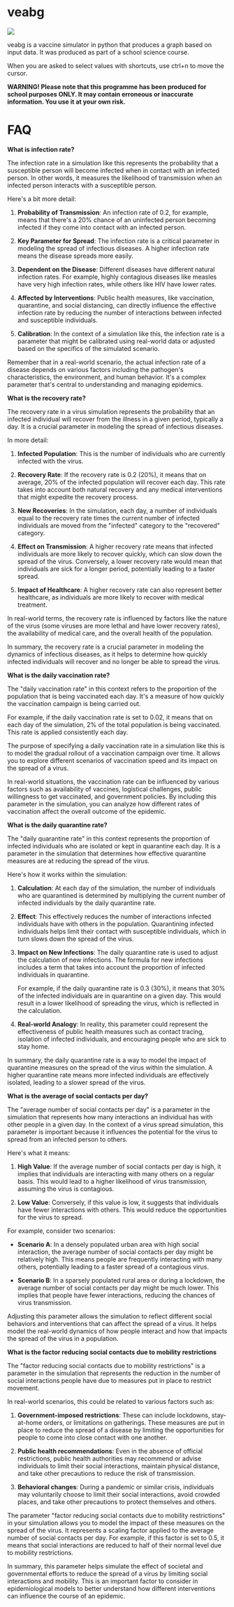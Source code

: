 # veabg
<a> <img src='https://raw.githubusercontent.com/Malwprotector/veabg/main/illustration.png'></img></a>

veabg is a vaccine simulator in python that produces a graph based on input data. It was produced as part of a school science course.

When you are asked to select values with shortcuts, use ctrl+n to move the cursor.

<strong>WARNING! Please note that this programme has been produced for school purposes ONLY. It may contain erroneous or inaccurate information. You use it at your own risk.</strong>

# FAQ

<strong>What is infection rate?</strong>


The infection rate in a simulation like this represents the probability that a susceptible person will become infected when in contact with an infected person. In other words, it measures the likelihood of transmission when an infected person interacts with a susceptible person.

Here's a bit more detail:

1. **Probability of Transmission**: An infection rate of 0.2, for example, means that there's a 20% chance of an uninfected person becoming infected if they come into contact with an infected person.

2. **Key Parameter for Spread**: The infection rate is a critical parameter in modeling the spread of infectious diseases. A higher infection rate means the disease spreads more easily.

3. **Dependent on the Disease**: Different diseases have different natural infection rates. For example, highly contagious diseases like measles have very high infection rates, while others like HIV have lower rates.

4. **Affected by Interventions**: Public health measures, like vaccination, quarantine, and social distancing, can directly influence the effective infection rate by reducing the number of interactions between infected and susceptible individuals.

5. **Calibration**: In the context of a simulation like this, the infection rate is a parameter that might be calibrated using real-world data or adjusted based on the specifics of the simulated scenario.

Remember that in a real-world scenario, the actual infection rate of a disease depends on various factors including the pathogen's characteristics, the environment, and human behavior. It's a complex parameter that's central to understanding and managing epidemics.

<strong>What is the recovery rate?</strong>


The recovery rate in a virus simulation represents the probability that an infected individual will recover from the illness in a given period, typically a day. It is a crucial parameter in modeling the spread of infectious diseases.

In more detail:

1. **Infected Population**: This is the number of individuals who are currently infected with the virus.

2. **Recovery Rate**: If the recovery rate is 0.2 (20%), it means that on average, 20% of the infected population will recover each day. This rate takes into account both natural recovery and any medical interventions that might expedite the recovery process.

3. **New Recoveries**: In the simulation, each day, a number of individuals equal to the recovery rate times the current number of infected individuals are moved from the "infected" category to the "recovered" category.

4. **Effect on Transmission**: A higher recovery rate means that infected individuals are more likely to recover quickly, which can slow down the spread of the virus. Conversely, a lower recovery rate would mean that individuals are sick for a longer period, potentially leading to a faster spread.

5. **Impact of Healthcare**: A higher recovery rate can also represent better healthcare, as individuals are more likely to recover with medical treatment.

In real-world terms, the recovery rate is influenced by factors like the nature of the virus (some viruses are more lethal and have lower recovery rates), the availability of medical care, and the overall health of the population.

In summary, the recovery rate is a crucial parameter in modeling the dynamics of infectious diseases, as it helps to determine how quickly infected individuals will recover and no longer be able to spread the virus.

<strong>What is the daily vaccination rate?</strong>


The "daily vaccination rate" in this context refers to the proportion of the population that is being vaccinated each day. It's a measure of how quickly the vaccination campaign is being carried out.

For example, if the daily vaccination rate is set to 0.02, it means that on each day of the simulation, 2% of the total population is being vaccinated. This rate is applied consistently each day.

The purpose of specifying a daily vaccination rate in a simulation like this is to model the gradual rollout of a vaccination campaign over time. It allows you to explore different scenarios of vaccination speed and its impact on the spread of a virus.

In real-world situations, the vaccination rate can be influenced by various factors such as availability of vaccines, logistical challenges, public willingness to get vaccinated, and government policies. By including this parameter in the simulation, you can analyze how different rates of vaccination affect the overall outcome of the epidemic.

<strong>What is the daily quarantine rate?</strong>


The "daily quarantine rate" in this context represents the proportion of infected individuals who are isolated or kept in quarantine each day. It is a parameter in the simulation that determines how effective quarantine measures are at reducing the spread of the virus.

Here's how it works within the simulation:

1. **Calculation**: At each day of the simulation, the number of individuals who are quarantined is determined by multiplying the current number of infected individuals by the daily quarantine rate.

2. **Effect**: This effectively reduces the number of interactions infected individuals have with others in the population. Quarantining infected individuals helps limit their contact with susceptible individuals, which in turn slows down the spread of the virus.

3. **Impact on New Infections**: The daily quarantine rate is used to adjust the calculation of new infections. The formula for new infections includes a term that takes into account the proportion of infected individuals in quarantine.

   For example, if the daily quarantine rate is 0.3 (30%), it means that 30% of the infected individuals are in quarantine on a given day. This would result in a lower likelihood of spreading the virus, which is reflected in the calculation.

4. **Real-world Analogy**: In reality, this parameter could represent the effectiveness of public health measures such as contact tracing, isolation of infected individuals, and encouraging people who are sick to stay home.

In summary, the daily quarantine rate is a way to model the impact of quarantine measures on the spread of the virus within the simulation. A higher quarantine rate means more infected individuals are effectively isolated, leading to a slower spread of the virus.

<strong>What is the average of social contacts per day?</strong>


The "average number of social contacts per day" is a parameter in the simulation that represents how many interactions an individual has with other people in a given day. In the context of a virus spread simulation, this parameter is important because it influences the potential for the virus to spread from an infected person to others.

Here's what it means:

1. **High Value**: If the average number of social contacts per day is high, it implies that individuals are interacting with many others on a regular basis. This would lead to a higher likelihood of virus transmission, assuming the virus is contagious.

2. **Low Value**: Conversely, if this value is low, it suggests that individuals have fewer interactions with others. This would reduce the opportunities for the virus to spread.

For example, consider two scenarios:

- **Scenario A**: In a densely populated urban area with high social interaction, the average number of social contacts per day might be relatively high. This means people are frequently interacting with many others, potentially leading to a faster spread of a contagious virus.

- **Scenario B**: In a sparsely populated rural area or during a lockdown, the average number of social contacts per day might be much lower. This implies that people have fewer interactions, reducing the chances of virus transmission.

Adjusting this parameter allows the simulation to reflect different social behaviors and interventions that can affect the spread of a virus. It helps model the real-world dynamics of how people interact and how that impacts the spread of the virus in a population.

<strong>What is the factor reducing social contacts due to mobility restrictions</strong>


The "factor reducing social contacts due to mobility restrictions" is a parameter in the simulation that represents the reduction in the number of social interactions people have due to measures put in place to restrict movement. 

In real-world scenarios, this could be related to various factors such as:

1. **Government-imposed restrictions**: These can include lockdowns, stay-at-home orders, or limitations on gatherings. These measures are put in place to reduce the spread of a disease by limiting the opportunities for people to come into close contact with one another.

2. **Public health recommendations**: Even in the absence of official restrictions, public health authorities may recommend or advise individuals to limit their social interactions, maintain physical distance, and take other precautions to reduce the risk of transmission.

3. **Behavioral changes**: During a pandemic or similar crisis, individuals may voluntarily choose to limit their social interactions, avoid crowded places, and take other precautions to protect themselves and others.

The parameter "factor reducing social contacts due to mobility restrictions" in your simulation allows you to model the impact of these measures on the spread of the virus. It represents a scaling factor applied to the average number of social contacts per day. For example, if this factor is set to 0.5, it means that social interactions are reduced to half of their normal level due to mobility restrictions.

In summary, this parameter helps simulate the effect of societal and governmental efforts to reduce the spread of a virus by limiting social interactions and mobility. This is an important factor to consider in epidemiological models to better understand how different interventions can influence the course of an epidemic.